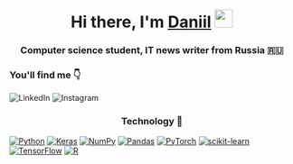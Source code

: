 <h1 align="center">Hi there, I'm <a href="https://daniilshat.ru/" target="_blank">Daniil</a> 
<img src="https://github.com/blackcater/blackcater/raw/main/images/Hi.gif" height="32"/></h1>
<h3 align="center">Computer science student, IT news writer from Russia 🇷🇺</h3>


<h3 >You'll find me 👇</h3>

![LinkedIn](https://img.shields.io/badge/linkedin-%230077B5.svg?style=for-the-badge&logo=linkedin&logoColor=white)
![Instagram](https://img.shields.io/badge/Instagram-%23E4405F.svg?style=for-the-badge&logo=Instagram&logoColor=white)

<h3 align="center">Technology 🤖</h3>

[![Python](https://img.shields.io/badge/python-3670A0?style=for-the-badge&logo=python&logoColor=ffdd54)]()
[![Keras](https://img.shields.io/badge/Keras-%23D00000.svg?style=for-the-badge&logo=Keras&logoColor=white)]()
[![NumPy](https://img.shields.io/badge/numpy-%23013243.svg?style=for-the-badge&logo=numpy&logoColor=white)]()
[![Pandas](https://img.shields.io/badge/pandas-%23150458.svg?style=for-the-badge&logo=pandas&logoColor=white)]()
[![PyTorch](https://img.shields.io/badge/PyTorch-%23EE4C2C.svg?style=for-the-badge&logo=PyTorch&logoColor=white)]()
[![scikit-learn](https://img.shields.io/badge/scikit--learn-%23F7931E.svg?style=for-the-badge&logo=scikit-learn&logoColor=white)]()
[![TensorFlow](https://img.shields.io/badge/TensorFlow-%23FF6F00.svg?style=for-the-badge&logo=TensorFlow&logoColor=white)]()
[![R](https://img.shields.io/badge/r-%23276DC3.svg?style=for-the-badge&logo=r&logoColor=white)]()
